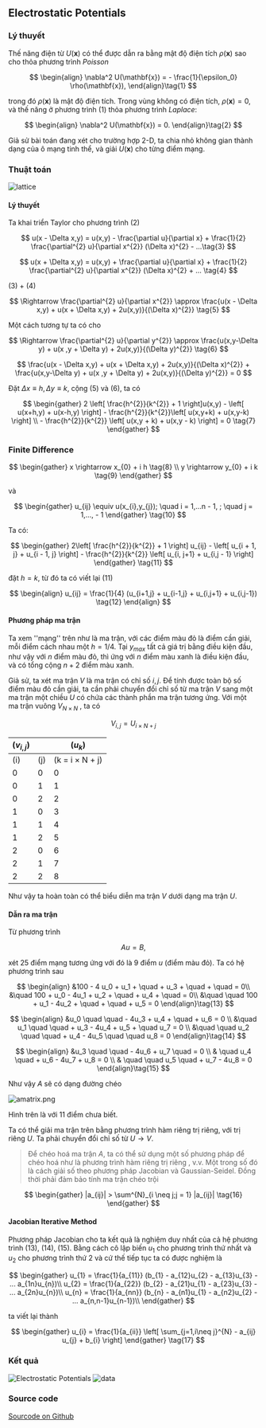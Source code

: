 ## Electrostatic Potentials

### Lý thuyết

Thế năng điện từ $U(\mathbf{x})$ có thể được dẫn ra bằng mật độ điện tích $\rho(\mathbf{x})$ sao cho thỏa phương trình $\textit{Poisson}$

$$
\begin{align}
	\nabla^2 U(\mathbf{x}) = - \frac{1}{\epsilon_0} \rho(\mathbf{x}),
\end{align}\tag{1}
$$

trong đó $\rho(\mathbf{x})$ là mật độ điện tích. Trong vùng không có điện tích, $\rho(\mathbf{x})=0$, và thế năng ở phương trình (1) thỏa phương trình $Laplace$:

$$
\begin{align}
	\nabla^2 U(\mathbf{x}) = 0.
\end{align}\tag{2}
$$

Giả sử bài toán đang xét cho trường hợp 2-D, ta chia nhỏ không gian thành dạng của ô mạng tinh thể, và giải $U(\mathbf{x})$ cho từng điểm mạng.

### Thuật toán

![lattice](latiice.png)

#### Lý thuyết

Ta khai triển Taylor cho phương trình (2)

$$
	u(x - \Delta x,y) = u(x,y) - \frac{\partial u}{\partial x} + \frac{1}{2} \frac{\partial^{2} u}{\partial x^{2}} (\Delta x)^{2} - ...\tag{3}
$$

$$
	u(x + \Delta x,y) = u(x,y) + \frac{\partial u}{\partial x} + \frac{1}{2} \frac{\partial^{2} u}{\partial x^{2}} (\Delta x)^{2} + ... \tag{4}
$$

(3) + (4)

$$
\Rightarrow \frac{\partial^{2} u}{\partial x^{2}} \approx \frac{u(x - \Delta x,y) + u(x + \Delta x,y) + 2u(x,y)}{(\Delta x)^{2}} \tag{5}
$$

Một cách tương tự ta có cho

$$
\Rightarrow \frac{\partial^{2} u}{\partial y^{2}} \approx \frac{u(x,y-\Delta y) + u(x ,y + \Delta y) + 2u(x,y)}{(\Delta y)^{2}} \tag{6}
$$

$$
\frac{u(x - \Delta x,y) + u(x + \Delta x,y) + 2u(x,y)}{(\Delta x)^{2}} + \frac{u(x,y-\Delta y) + u(x ,y + \Delta y) + 2u(x,y)}{(\Delta y)^{2}} = 0
$$

Đặt $\Delta x \equiv h, \Delta y \equiv k$, cộng (5) và (6), ta có

$$
\begin{gather}
	2 \left[ \frac{h^{2}}{k^{2}} + 1 \right]u(x,y) - \left[ u(x+h,y) + u(x-h,y) \right] - \frac{h^{2}}{k^{2}}\left[ u(x,y+k) + u(x,y-k) \right] \\
	- \frac{h^{2}}{k^{2}} \left[ u(x,y + k) + u(x,y - k)  \right] = 0 \tag{7}
\end{gather}
$$

### Finite Difference

$$
\begin{gather}
	x \rightarrow x_{0} + i h \tag{8} \\
	y \rightarrow y_{0} + i k \tag{9}
\end{gather}
$$

và

$$
\begin{gather}
u_{ij} \equiv u(x_{i},y_{j}); \quad i = 1,...n - 1, ; \quad j = 1,..., - 1
\end{gather} \tag{10}
$$

Ta có:

$$
\begin{gather}
2\left[ \frac{h^{2}}{k^{2}} + 1 \right] u_{ij} - \left[ u_{i + 1, j} + u_{i - 1, j} \right] - \frac{h^{2}}{k^{2}} \left[ u_{i, j+1} + u_{i,j - 1} \right]
\end{gather} \tag{11}
$$

đặt $h=k$, từ đó ta có viết lại (11)

$$
\begin{align}
    u_{ij} = \frac{1}{4} (u_{i+1,j} + u_{i-1,j} + u_{i,j+1} + u_{i,j-1}) \tag{12}
\end{align}
$$

#### Phương pháp ma trận

Ta xem ''mạng'' trên như là ma trận, với các điểm màu đỏ là điểm cần giải, mỗi điểm cách nhau một $h = 1/4$. Tại $y_{max}$ tất cả giá trị bằng điều kiện đầu, như vậy với $n$ điểm màu đỏ, thì ứng với $n$ điểm màu xanh là điều kiện đầu, và có tổng cộng $n+2$ điểm màu xanh.

Giả sử, ta xét ma trận $V$ là ma trận có chỉ số $i,j$. Để tính được toàn bộ số điểm màu đỏ cần giải, ta cần phải chuyển đổi chỉ số từ ma trận $V$ sang một ma trận một chiều $U$ có chứa các thành phần ma trận tương ứng. Với một ma trận vuông $V_{N\times N}$ , ta có

$$
V_{i,j} = U_{i\times N + j}
$$

| \($v_{i,j}$\) |       | \($u_{k}$\)              |
| ------------- | ----- | ------------------------ |
| \(i\)         | \(j\) | \(k = i $\times$ N + j\) |
| 0             | 0     | 0                        |
| 0             | 1     | 1                        |
| 0             | 2     | 2                        |
| 1             | 0     | 3                        |
| 1             | 1     | 4                        |
| 1             | 2     | 5                        |
| 2             | 0     | 6                        |
| 2             | 1     | 7                        |
| 2             | 2     | 8                        |

Như vậy ta hoàn toàn có thể biểu diễn ma trận $V$ dưới dạng ma trận $U$.

#### Dẫn ra ma trận

Từ phương trình

$$
A u = B,
$$

xét 25 điểm mạng tương ứng với đó là 9 điểm $u$ (điểm màu đỏ). Ta có hệ phương trình sau

$$
\begin{align}
&100  - 4 u_0 + u_1 + \quad + u_3 + \quad + \quad = 0\\
&\quad  100 + u_0 - 4u_1 + u_2 + \quad + u_4 + \quad = 0\\
&\quad  \quad  100 + u_1 - 4u_2 + \quad + \quad + u_5 = 0
\end{align}\tag{13}
$$

$$
\begin{align}
&u_0 \quad \quad - 4u_3 + u_4 + \quad + u_6 = 0 \\
&\quad u_1 \quad \quad + u_3 - 4u_4 + u_5 + \quad u_7 = 0 \\
&\quad \quad u_2 \quad \quad + u_4 - 4u_5 \quad \quad u_8 = 0
\end{align}\tag{14}
$$

$$
\begin{align}
&u_3 \quad \quad - 4u_6 + u_7 \quad = 0 \\
& \quad u_4 \quad + u_6 - 4u_7 + u_8 = 0 \\
& \quad \quad u_5  \quad + u_7 - 4u_8 = 0
\end{align}\tag{15}
$$

Như vậy $A$ sẽ có dạng đường chéo

![amatrix.png](amatrix.png)

Hình trên là với $11$ điểm chưa biết.

Ta có thể giải ma trận trên bằng phương trình hàm riêng trị riêng, với trị riêng $U$. Ta phải chuyển đổi chỉ số từ $U\rightarrow V$.

> Để chéo hoá ma trận $A$, ta có thể sử dụng một số phương pháp để chéo hoá như là phương trình hàm riêng trị riêng , v.v. Một trong số đó là cách giải số theo phương pháp Jacobian và Gaussian-Seidel. Đồng thời phải đảm bảo tính ma trận chéo trội

$$
\begin{gather}
|a_{ij}| > \sum^{N}_{i \neq j;j = 1} |a_{ij}| \tag{16}
\end{gather}
$$

#### Jacobian Iterative Method

Phương pháp Jacobian cho ta kết quả là nghiệm duy nhất của cả hệ phương trình (13), (14), (15). Bằng cách cô lập biến $u_{1}$ cho phương trình thứ nhất và $u_{2}$ cho phương trình thứ 2 và cứ thế tiếp tục ta có được nghiệm là

$$
\begin{gather}
u_{1} = \frac{1}{a_{11}} (b_{1} - a_{12}u_{2} - a_{13}u_{3} - ... a_{1n}u_{n})\\
u_{2} = \frac{1}{a_{22}} (b_{2} - a_{21}u_{1} - a_{23}u_{3} - ... a_{2n}u_{n})\\
u_{n} = \frac{1}{a_{nn}} (b_{n} - a_{n1}u_{1} - a_{n2}u_{2} - ... a_{n,n-1}u_{n-1})\\
\end{gather}
$$

ta viết lại thành

$$
\begin{gather}
u_{i} = \frac{1}{a_{ii}} \left[ \sum_{j=1,i\neq j}^{N} - a_{ij} u_{j} + b_{i} \right]
\end{gather} \tag{17}
$$

### Kết quả

![Electrostatic Potentials](ElectricPotentials.png)
![data](ElectricPotentialsData.png)

### Source code

[Sourcode on Github](https://github.com/nguyn21012003/homework-for-pptt/tree/main/buoi_7_3110)
